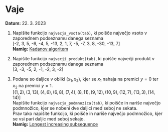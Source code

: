 # Vaje 
**Datum:** 22. 3. 2023 
1. Napišite funkcijo `najvecja_vsota(tab)`, ki poišče največjo vsoto v zaporednem podseznamu danega seznama <br>
[-2, 3, 5, -6, -4, 5, -13, 2, 1, 7, -5, -7, 3, 8, -30, -13, 7]\
**Namig:** [Kadanov algoritem](https://www.geeksforgeeks.org/largest-sum-contiguous-subarray/)

2. Napišite funkcijo `najvecji_produkt(tab)`, ki poišče največji produkt v zaporednem podseznamu danega seznama <br>
[3, -3, -5, 2, -1, -2, 3, -2]

3. Podane so daljice v obliki $(x_1,x_2)$, kjer se $x_1$ nahaja na premici $y=0$ ter $x_2$ na premici $y=1$.<br>
$\Big[(1,2), (3,13), (4,6), (6,8), (7,4), (8,11), (9,12), (10,9), (12,7), (13,3), (14,14)\Big]$\
Napišite funkcijo `najvecja_podmnozica(tab)`, ki poišče in nariše največjo podmnožico, kjer se nobeni dve daljici med seboj ne sekata.\
Prav tako napišite funkcijo, ki poišče in nariše največjo podmnožico, kjer se vsi pari daljic med seboj sekajo.\
**Namig:** [Longest increasing subsequence](https://en.wikipedia.org/wiki/Longest_increasing_subsequence)


